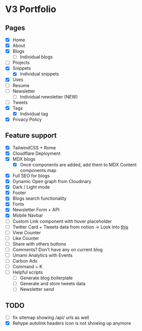 # V3 Portfolio

## Pages

- [x] Home
- [x] About
- [x] Blogs
  - [ ] Individual blogs
- [ ] Projects
- [x] Snippets
  - [x] Individual snippets
- [x] Uses
- [ ] Resume
- [ ] Newsletter
  - [ ] Individual newsletter (NEW)
- [ ] Tweets
- [x] Tags
  - [x] Individual tag
- [x] Privacy Policy

## Feature support

- [x] TailwindCSS + Rome
- [x] Cloudflare Deployment
- [x] MDX blogs
  - [x] Once components are added, add them to MDX Content components map
- [x] Full SEO for blogs
- [x] Dynamic Open graph from Cloudinary
- [x] Dark / Light mode
- [x] Footer
- [x] Blogs search functionality
- [x] Fonts
- [x] Newsletter Form + API
- [x] Mobile Navbar
- [ ] Custom Link component with hover placeholder
- [ ] Twitter Card + Tweets data from notion -> Look into [this](https://github.com/astro-community/astro-embed/tree/main/packages/astro-embed-twitter#readme)
- [ ] View Counter
- [ ] Like Counter
- [ ] Share with others buttons
- [ ] Comments? Don't have any on current blog
- [ ] Umami Analytics with Events
- [ ] Carbon Ads
- [ ] Command + K
- [ ] Helpful scripts
  - [ ] Generate blog boilerplate
  - [ ] Generate and store tweets data
  - [ ] Newsletter send

## TODO
- [ ] fix sitemap showing /api/ urls as well
- [x] Rehype autolink headers icon is not showing up anymore